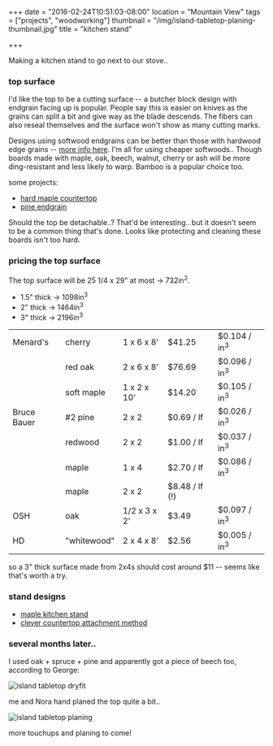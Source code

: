 +++
date = "2016-02-24T10:51:03-08:00"
location = "Mountain View"
tags = ["projects", "woodworking"]
thumbnail = "/img/island-tabletop-planing-thumbnail.jpg"
title = "kitchen stand"

+++

Making a kitchen stand to go next to our stove..

<!--more-->

### top surface

I'd like the top to be a cutting surface --
a butcher block design with endgrain facing up is popular.
People say this is easier on knives
as the grains can split a bit and give way as the blade descends.
The fibers can also reseal themselves and the surface won't show as many cutting marks.

Designs using softwood endgrains can be better than those with hardwood edge grains --
[more info here](http://www.cuttingboard.com/blog/butcher-blocks-vs-cutting-boards-whats-the-difference).
I'm all for using cheaper softwoods..
Though boards made with maple, oak, beech, walnut, cherry or ash
will be more ding-resistant and less likely to warp.
Bamboo is a popular choice too.

some projects:

* [hard maple countertop](http://www.instructables.com/id/Butcher-Block-Counter-Top/)
* [pine endgrain](https://craftcollective.wordpress.com/2011/06/14/52-create-pine-end-grain-cutting-board/)

Should the top be detachable..?  That'd be interesting..
but it doesn't seem to be a common thing that's done.
Looks like protecting and cleaning these boards isn't too hard.


### pricing the top surface

The top surface will be 25 1/4 x 29" at most -> 732in<sup>2</sup>.

* 1.5" thick -> 1098in<sup>3</sup>
* 2" thick -> 1464in<sup>3</sup>
* 3" thick -> 2196in<sup>3</sup>

| | | | | |
| --- | --- | --- | --- | --- |
| Menard's | cherry | 1 x 6 x 8' | $41.25 | $0.104 / in<sup>3</sup> |
| | red oak | 2 x 6 x 8' | $76.69 | $0.096 / in<sup>3</sup> |
| | soft maple | 1 x 2 x 10' | $14.20 | $0.105 / in<sup>3</sup> |
| Bruce Bauer | #2 pine | 2 x 2 | $0.69 / lf | $0.026 / in<sup>3</sup> |
| | redwood | 2 x 2 | $1.00 / lf | $0.037 / in<sup>3</sup> |
| | maple | 1 x 4 | $2.70 / lf | $0.086 / in<sup>3</sup> |
| | maple | 2 x 2 | $8.48 / lf (!) | |
| OSH | oak | 1/2 x 3 x 2' | $3.49 | $0.097 / in<sup>3</sup> |
| HD | "whitewood" | 2 x 4 x 8' | $2.56 | $0.005 / in<sup>3</sup> |

so a 3" thick surface made from 2x4s should cost around $11 --
seems like that's worth a try.


### stand designs

* [maple kitchen stand](http://www.instructables.com/id/Butcher-Block-Kitchen-Prep-Station/?ALLSTEPS)
* [clever countertop attachment method](http://www.instructables.com/id/DIY-Butcher-Block-Kitchen-Island/?ALLSTEPS)


### several months later..

I used oak + spruce + pine and apparently got a piece of beech too, according to George:

![island tabletop dryfit](/img/island-tabletop-dryfit.jpg)

me and Nora hand planed the top quite a bit..

![island tabletop planing](/img/island-tabletop-planing.jpg)

more touchups and planing to come!
